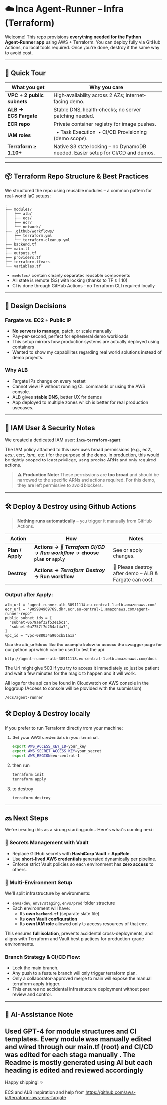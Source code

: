 
# ☁️ Inca Agent‑Runner – Infra (Terraform)

Welcome! This repo provisions **everything needed for the Python Agent‑Runner app** using AWS + Terraform. You can deploy fully via GitHub Actions, no local tools required. Once you're done, destroy it the same way to avoid cost.

---

## 🚀 Quick Tour
| What you get | Why you care |
|--------------|--------------|
| **VPC + 2 public subnets** | High‑availability across 2 AZs; Internet‐facing demo. |
| **ALB → ECS Fargate** | Stable DNS, health‑checks; no server patching needed. |
| **ECR repo** | Private container registry for image pushes. |
| **IAM roles** |   • Task Execution  • CI/CD Provisioning (demo scope). |
| **Terraform ≥ 1.10+** | Native S3 state locking – no DynamoDB needed. Easier setup for CI/CD and demos. |

---

## 📦 Terraform Repo Structure & Best Practices

We structured the repo using reusable modules – a common pattern for real-world IaC setups:

```
.
├── modules/
│   ├── alb/
│   ├── ecs/
│   ├── ecr/
│   └── network/
├── .github/workflows/
│   ├── terraform.yml
│   └── terraform-cleanup.yml
├── backend.tf
├── main.tf
├── outputs.tf
├── providers.tf
├── terraform.tfvars
└── variables.tf
```

- `modules/` contain cleanly separated reusable components
- All state is remote (S3) with locking (thanks to TF ≥ 1.10)
- CI is done through GitHub Actions – no Terraform CLI required locally

---

## 🧠 Design Decisions

### Fargate vs. EC2 + Public IP
- **No servers to manage**, patch, or scale manually
- Pay-per-second, perfect for ephemeral demo workloads
- This setup mirrors how production systems are actually deployed using containers
- Wanted to show my capabillites regarding real world solutions instead of demo projects.

### Why ALB 
- Fargate IPs change on every restart
- Cannot view IP without running CLI commands or using the AWS console.
- ALB gives **stable DNS**, better UX for demos
- App deployed to multiple zones which is better for real production usecases.

---

## 🔐 IAM User & Security Notes

We created a dedicated IAM user: **`inca-terraform-agent`**

The IAM policy attached to this user uses broad permissions (e.g., ec2:*, ecs:*, ecr:*, iam:*, etc.) for the purpose of the demo.
In production, this would be tightly scoped to least privilege, using precise ARNs and only required actions.

> **⚠️ Production Note:** These permissions are **too broad** and should be narrowed to the specific ARNs and actions required. For this demo, they are left permissive to avoid blockers.

---

## 🛠️ Deploy & Destroy using Github Actions

> **Nothing runs automatically** – you trigger it manually from GitHub Actions.

| Action | How | Notes |
|--------|-----|-------|
| **Plan / Apply** | **Actions → _🚀 Terraform CI/CD_ → _Run workflow_ → choose `plan` or `apply`** | See or apply changes. |
| **Destroy** | **Actions → _Terraform Destroy_ → Run workflow** | 💸 Please destroy after demo – ALB & Fargate can cost. |

### Output after Apply:
```
alb_url = "agent-runner-alb-30911118.eu-central-1.elb.amazonaws.com"
ecr_url = "905984969769.dkr.ecr.eu-central-1.amazonaws.com/agent-runner-repo"
public_subnet_ids = [
  "subnet-0679aef32f53e1bc1",
  "subnet-0a7757f7d254af4a7",
]
vpc_id = "vpc-088034a90bcb51a1a"
```

Use the alb_url/docs like the example below to access the swagger page for our python api which can be used to test the api

```
http://agent-runner-alb-30911118.eu-central-1.elb.amazonaws.com/docs
```
The Url might give 503 if you try to access it immediately so just be patient and wait a few minutes for the magic to happen and it will work.


All logs for the api can be found in Cloudwatch on AWS console in the loggroup (Access to console will be provided with the submission)

```
/ecs/agent-runner
```

## 🛠️ Deploy & Destroy locally 
If you prefer to run Terraform directly from your machine:

1. Set your AWS credentials in your terminal:
   ```bash
   export AWS_ACCESS_KEY_ID=your_key
   export AWS_SECRET_ACCESS_KEY=your_secret
   export AWS_REGION=eu-central-1
   ```

2. then run
   ```bash
   terraform init
   terraform apply
   ```
3. to destroy
    ```bash
    terraform destroy
    ```  
---

## 🔜 Next Steps

We're treating this as a strong starting point. Here's what's coming next:

### 🔐 Secrets Management with Vault

- Replace GitHub secrets with **HashiCorp Vault + AppRole**.
- Use **short-lived AWS credentials** generated dynamically per pipeline.
- Enforce strict Vault policies so each environment has **zero access** to others.

### 🧪 Multi-Environment Setup

We'll split infrastructure by environments:

- `envs/dev`, `envs/staging`, `envs/prod` folder structure
- Each environment will have:
  - Its **own `backend.tf`** (separate state file)
  - Its **own Vault configuration**
  - Its **own IAM role** allowed only to access resources of that env.

This ensures **full isolation**, prevents accidental cross-deployments, and aligns with Terraform and Vault best practices for production-grade environments.

### Branch Strategy & CI/CD Flow:
- Lock the main branch.
- Any push to a feature branch will only trigger terraform plan.
- Only a collaborator-approved merge to main will expose the manual terraform apply trigger.
- This ensures no accidental infrastructure deployment without peer review and control.

---

## 🤖 AI‑Assistance Note

Used **GPT‑4** for module structures and CI templates. Every module was manually edited and wired through our main.tf (root) and CI/CD was edited for each stage manually . The Readme is mostly generated using AI but each heading is edited and reviewed accordingly 
---

Happy shipping! ✨

ECS and ALB inspiration and help from
https://github.com/aws-ia/terraform-aws-ecs-fargate